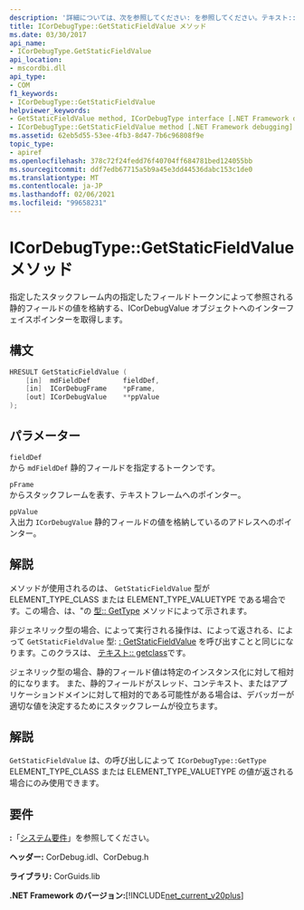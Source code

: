 ```yaml
---
description: '詳細については、次を参照してください: を参照してください。テキスト:: GetStaticFieldValue メソッド'
title: ICorDebugType::GetStaticFieldValue メソッド
ms.date: 03/30/2017
api_name:
- ICorDebugType.GetStaticFieldValue
api_location:
- mscordbi.dll
api_type:
- COM
f1_keywords:
- ICorDebugType::GetStaticFieldValue
helpviewer_keywords:
- GetStaticFieldValue method, ICorDebugType interface [.NET Framework debugging]
- ICorDebugType::GetStaticFieldValue method [.NET Framework debugging]
ms.assetid: 62eb5d55-53ee-4fb3-8d47-7b6c96808f9e
topic_type:
- apiref
ms.openlocfilehash: 378c72f24fedd76f40704ff684781bed124055bb
ms.sourcegitcommit: ddf7edb67715a5b9a45e3dd44536dabc153c1de0
ms.translationtype: MT
ms.contentlocale: ja-JP
ms.lasthandoff: 02/06/2021
ms.locfileid: "99658231"
---
```

# <a name="icordebugtypegetstaticfieldvalue-method"></a>ICorDebugType::GetStaticFieldValue メソッド

指定したスタックフレーム内の指定したフィールドトークンによって参照される静的フィールドの値を格納する、ICorDebugValue オブジェクトへのインターフェイスポインターを取得します。  
  
## <a name="syntax"></a>構文  
  
```cpp  
HRESULT GetStaticFieldValue (  
    [in]  mdFieldDef        fieldDef,  
    [in]  ICorDebugFrame    *pFrame,  
    [out] ICorDebugValue    **ppValue  
);  
```  
  
## <a name="parameters"></a>パラメーター  

 `fieldDef`  
 から `mdFieldDef` 静的フィールドを指定するトークンです。  
  
 `pFrame`  
 からスタックフレームを表す、テキストフレームへのポインター。  
  
 `ppValue`  
 入出力 `ICorDebugValue` 静的フィールドの値を格納しているのアドレスへのポインター。  
  
## <a name="remarks"></a>解説  

 メソッドが使用されるのは、 `GetStaticFieldValue` 型が ELEMENT_TYPE_CLASS または ELEMENT_TYPE_VALUETYPE である場合です。この場合、は、"の [型:: GetType](icordebugtype-gettype-method.md) メソッドによって示されます。  
  
 非ジェネリック型の場合、によって実行される操作は、によって返される、によって `GetStaticFieldValue` 型: [: GetStaticFieldValue](icordebugclass-getstaticfieldvalue-method.md) を呼び出すことと同じになります。このクラスは、 [テキスト:: getclass](icordebugtype-getclass-method.md)です。  
  
 ジェネリック型の場合、静的フィールド値は特定のインスタンス化に対して相対的になります。 また、静的フィールドがスレッド、コンテキスト、またはアプリケーションドメインに対して相対的である可能性がある場合は、デバッガーが適切な値を決定するためにスタックフレームが役立ちます。  
  
## <a name="remarks"></a>解説  

 `GetStaticFieldValue` は、の呼び出しによって `ICorDebugType::GetType` ELEMENT_TYPE_CLASS または ELEMENT_TYPE_VALUETYPE の値が返される場合にのみ使用できます。  
  
## <a name="requirements"></a>要件  

 **:**「[システム要件](../../get-started/system-requirements.md)」を参照してください。  
  
 **ヘッダー:** CorDebug.idl、CorDebug.h  
  
 **ライブラリ:** CorGuids.lib  
  
 **.NET Framework のバージョン:**[!INCLUDE[net_current_v20plus](../../../../includes/net-current-v20plus-md.md)]
